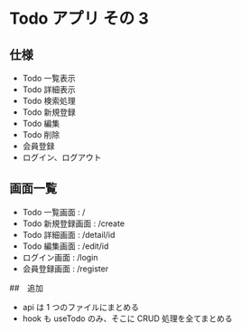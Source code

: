 # Todo アプリ その 3

## 仕様

- Todo 一覧表示
- Todo 詳細表示
- Todo 検索処理
- Todo 新規登録
- Todo 編集
- Todo 削除
- 会員登録
- ログイン、ログアウト

## 画面一覧

- Todo 一覧画面 : /
- Todo 新規登録画面 : /create
- Todo 詳細画面 : /detail/id
- Todo 編集画面 : /edit/id
- ログイン画面 : /login
- 会員登録画面 : /register

##　追加

- api は 1 つのファイルにまとめる
- hook も useTodo のみ、そこに CRUD 処理を全てまとめる
